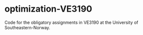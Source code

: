 # optimization-VE3190
Code for the obligatory assignments in VE3190 at the University of Southeastern-Norway.

